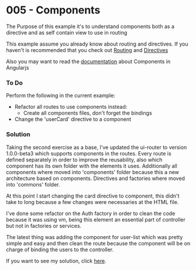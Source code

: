 # 005 - Components 

The Purpose of this example it's to understand components both as a directive and as self contain view to use in routing

This example assume you already know about routing and directives. If you haven't is recommended that you check out [Routing][1] and [Directives][2]

Also you may want to read the [documentation][3] about Components in Angularjs

### To Do
Perform the following in the current example:
* Refactor all routes to use components instead:
  * Create all components files, don't forget the bindings
* Change the 'userCard' directive to a component

### Solution

Taking the second exercise as a base, I've updated the ui-router to version 1.0.0-beta3 which supports components in the routes.
Every route is defined separately in order to improve the reusability, also which component has its own folder with the elements it uses.
Additionally all components where moved into 'components' folder because this a new architecture based on components. Directives and factories where moved into 'commons' folder.

At this point I start changing the card directive to component, this didn't take to long because a few changes were necessaries at the HTML file.

I've done some refactor on the Auth factory in order to clean the code because it was using vm, being this element an essential part of controller but not in factories or services.

The latest thing was adding the component for user-list which was pretty simple and easy and then clean the route because the component will be on charge of binding the users to the controller.

If you want to see my solution, click [here][4].

[1]:https://github.com/talosdigital/u-angularjs/tree/master/002-routing-params-views
[2]:https://github.com/talosdigital/u-angularjs/
[3]:https://docs.angularjs.org/guide/component
[4]:https://github.com/jeanpi-gomez/u-angularjs/tree/solved/005-all-components/005-components
